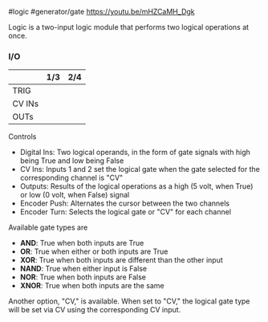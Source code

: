 #logic #generator/gate 
https://youtu.be/mHZCaMH_Dgk

Logic is a two-input logic module that performs two logical operations at once.

### I/O

|        | 1/3 | 2/4 |
| ------ | :-: | :-: |
| TRIG   |     |     |
| CV INs |     |     |
| OUTs   |     |     |


Controls
* Digital Ins: Two logical operands, in the form of gate signals with high being True and low being False
* CV Ins: Inputs 1 and 2 set the logical gate when the gate selected for the corresponding channel is "CV"
* Outputs: Results of the logical operations as a high (5 volt, when True) or low (0 volt, when False) signal
* Encoder Push: Alternates the cursor between the two channels
* Encoder Turn: Selects the logical gate or "CV" for each channel

Available gate types are
* **AND**: True when both inputs are True
* **OR**: True when either or both inputs are True
* **XOR**: True when both inputs are different than the other input
* **NAND**: True when either input is False
* **NOR**: True when both inputs are False
* **XNOR**: True when both inputs are the same

Another option, "CV," is available. When set to "CV," the logical gate type will be set via CV using the corresponding CV input.
